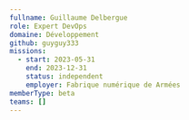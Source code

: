 ```yaml
---
fullname: Guillaume Delbergue
role: Expert DevOps
domaine: Développement
github: guyguy333
missions:
  - start: 2023-05-31
    end: 2023-12-31
    status: independent
    employer: Fabrique numérique de Armées
memberType: beta
teams: []
---
```

